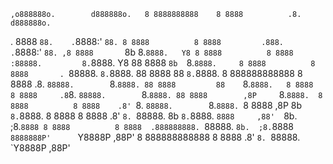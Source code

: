     ,o888888o.        d888888o.   8 8888888888    8 8888          .8.             d888888o.
 . 8888     `88.    .`8888:' `88. 8 8888          8 8888         .888.          .`8888:' `88.
,8 8888       `8b   8.`8888.   Y8 8 8888          8 8888        :88888.         8.`8888.   Y8
88 8888        `8b  `8.`8888.     8 8888          8 8888       . `88888.        `8.`8888.
88 8888         88   `8.`8888.    8 888888888888  8 8888      .8. `88888.        `8.`8888.
88 8888         88    `8.`8888.   8 8888          8 8888     .8`8. `88888.        `8.`8888.
88 8888        ,8P     `8.`8888.  8 8888          8 8888    .8' `8. `88888.        `8.`8888.
`8 8888       ,8P  8b   `8.`8888. 8 8888          8 8888   .8'   `8. `88888.   8b   `8.`8888.
 ` 8888     ,88'   `8b.  ;8.`8888 8 8888          8 8888  .888888888. `88888.  `8b.  ;8.`8888
    `8888888P'      `Y8888P ,88P' 8 888888888888  8 8888 .8'       `8. `88888.  `Y8888P ,88P'
